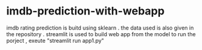 # imdb-prediction-with-webapp
imdb rating prediction is buitd using sklearn . the data used is also given in the repository . streamlit is used to build web app from the model
to run the porject , exeute "streamlit run app1.py"
